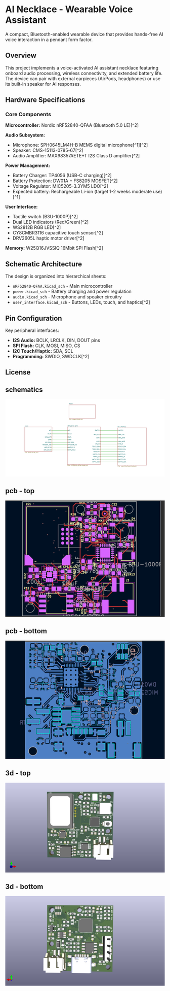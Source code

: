 
# AI Necklace - Wearable Voice Assistant

A compact, Bluetooth-enabled wearable device that provides hands-free AI voice interaction in a pendant form factor.

## Overview

This project implements a voice-activated AI assistant necklace featuring onboard audio processing, wireless connectivity, and extended battery life. The device can pair with external earpieces (AirPods, headphones) or use its built-in speaker for AI responses.

## Hardware Specifications

### Core Components

**Microcontroller:** Nordic nRF52840-QFAA (Bluetooth 5.0 LE)[^2]

**Audio Subsystem:**

- Microphone: SPH0645LM4H-B MEMS digital microphone[^1][^2]
- Speaker: CMS-15113-0785-67[^2]
- Audio Amplifier: MAX98357AETE+T I2S Class D amplifier[^2]

**Power Management:**

- Battery Charger: TP4056 (USB-C charging)[^2]
- Battery Protection: DW01A + FS8205 MOSFET[^2]
- Voltage Regulator: MIC5205-3.3YM5 LDO[^2]
- Expected battery: Rechargeable Li-ion (target 1-2 weeks moderate use)[^1]

**User Interface:**

- Tactile switch (B3U-1000P)[^2]
- Dual LED indicators (Red/Green)[^2]
- WS2812B RGB LED[^2]
- CY8CMBR3116 capacitive touch sensor[^2]
- DRV2605L haptic motor driver[^2]

**Memory:** W25Q16JVSSIQ 16Mbit SPI Flash[^2]

## Schematic Architecture

The design is organized into hierarchical sheets:

- `nRF52840-QFAA.kicad_sch` - Main microcontroller
- `power.kicad_sch` - Battery charging and power regulation
- `audio.kicad_sch` - Microphone and speaker circuitry
- `user_interface.kicad_sch` - Buttons, LEDs, touch, and haptics[^2]

## Pin Configuration

Key peripheral interfaces:

- **I2S Audio:** BCLK, LRCLK, DIN, DOUT pins
- **SPI Flash:** CLK, MOSI, MISO, CS
- **I2C Touch/Haptic:** SDA, SCL
- **Programming:** SWDIO, SWDCLK[^2]

## License


## schematics
![Alt text](images/schematics.png)

## pcb - top
![Alt text](images/top.png)

## pcb - bottom
![Alt text](images/bottom.png)

## 3d - top
![Alt text](images/3d-top.png)

## 3d - bottom
![Alt text](images/3d-bottom.png)


